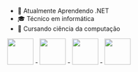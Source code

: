 - 🌱 Atualmente Aprendendo .NET
- 🎓 Técnico em informática
- 📘 Cursando ciência da computação

<img src="https://cdn.jsdelivr.net/gh/devicons/devicon/icons/css3/css3-original.svg" height="60em"/> - <img src="https://cdn.jsdelivr.net/gh/devicons/devicon/icons/html5/html5-original.svg" height="60em"/> - <img src="https://cdn.jsdelivr.net/gh/devicons/devicon/icons/python/python-original.svg" height="60em"/> - <img src="https://cdn.jsdelivr.net/gh/devicons/devicon/icons/php/php-original.svg" height="60em"/>





<!--
**LucasWar/LucasWar** is a ✨ _special_ ✨ repository because its `README.md` (this file) appears on your GitHub profile.

Here are some ideas to get you started:

 🔭 

- 👯 I’m looking to collaborate on ...
- 🤔 I’m looking for help with ...
- 💬 Ask me about ...
- 📫 How to reach me: ...
- 😄 Pronouns: ...
- ⚡ Fun fact: ...
-->


